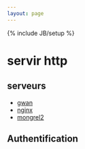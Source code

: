 ```yaml
---
layout: page
---
```

{% include JB/setup %}

# servir http

## serveurs

* [gwan](http://www.gwan.com/)
* [nginx](http://nginx.org/)
* [mongrel2](http://mongrel2.org/)

## Authentification

